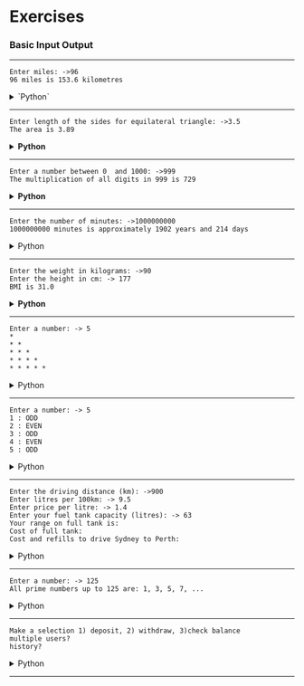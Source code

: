 # Exercises

### Basic Input Output
---
```
Enter miles: ->96
96 miles is 153.6 kilometres
```
<details>
  <summary>`Python`</summary>

  ```python
  print('Enter miles: ')
  miles = float(input())
  kilometres = miles * 1.609
  print(f'{miles} miles is {round(kilometres, 1)} kilometres')
  ```
</details>

---
```
Enter length of the sides for equilateral triangle: ->3.5
The area is 3.89
```
<details>
  <summary><b>Python</b></summary>

  ```python
  import math

  print('Enter the length of the sides for equilateral triangle: ')
  side = float(input())
  area = math.sqrt(3) / 4.0 * side * side
  print(f'The area is {round(area, 2)}')
  ```
</details>

---
```
Enter a number between 0  and 1000: ->999
The multiplication of all digits in 999 is 729
```
<details>
  <summary><b>Python</b></summary>

  ```python
  print('Enter a number between 0 and 1000: ')
  input = input()

  total = 1

  for each in input:
      total *= int(each)

print(f'The multiplication of all digits in {input} is {total}')
  ```
</details>

---
```
Enter the number of minutes: ->1000000000
1000000000 minutes is approximately 1902 years and 214 days
```
<details>
  <summary>Python</summary>

  ```python
  # answer here
  ```
</details>

---
```
Enter the weight in kilograms: ->90
Enter the height in cm: -> 177
BMI is 31.0
```
<details>
  <summary><b>Python</b></summary>

  ```python
  print('Enter your weight in kg: ')
weight = float(input())

print('Enter your height in cm: ')
height = float(input()) / 100

bmi = weight / (height * height)

print(f'BMI is {round(bmi, 1)}')
  ```
</details>

---
```
Enter a number: -> 5
*
* *
* * *
* * * *
* * * * *
```
<details>
  <summary>Python</summary>

  ```python
  # answer here
  ```
</details>

---
```
Enter a number: -> 5
1 : ODD
2 : EVEN
3 : ODD
4 : EVEN
5 : ODD
```
<details>
  <summary>Python</summary>

  ```python
  # answer here
  ```
</details>

---
```
Enter the driving distance (km): ->900
Enter litres per 100km: -> 9.5
Enter price per litre: -> 1.4
Enter your fuel tank capacity (litres): -> 63
Your range on full tank is:
Cost of full tank:
Cost and refills to drive Sydney to Perth:
```
<details>
  <summary>Python</summary>

  ```python
  # answer here
  ```
</details>

---
```
Enter a number: -> 125
All prime numbers up to 125 are: 1, 3, 5, 7, ...
```
<details>
  <summary>Python</summary>

  ```python
  # answer here
  ```
</details>

---
```
Make a selection 1) deposit, 2) withdraw, 3)check balance
multiple users?
history?
```
<details>
  <summary>Python</summary>

  ```python
  # answer here
  ```
</details>

---

